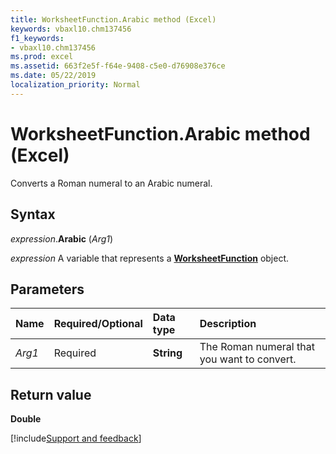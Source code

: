 ```yaml
---
title: WorksheetFunction.Arabic method (Excel)
keywords: vbaxl10.chm137456
f1_keywords:
- vbaxl10.chm137456
ms.prod: excel
ms.assetid: 663f2e5f-f64e-9408-c5e0-d76908e376ce
ms.date: 05/22/2019
localization_priority: Normal
---
```



# WorksheetFunction.Arabic method (Excel)

Converts a Roman numeral to an Arabic numeral.


## Syntax

_expression_.**Arabic** (_Arg1_)

_expression_ A variable that represents a **[WorksheetFunction](Excel.WorksheetFunction.md)** object.


## Parameters

|Name|Required/Optional|Data type|Description|
|:-----|:-----|:-----|:-----|
| _Arg1_|Required|**String**|The Roman numeral that you want to convert.|


## Return value

**Double**




[!include[Support and feedback](~/includes/feedback-boilerplate.md)]